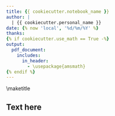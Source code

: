 ```yaml
---
title: {{ cookiecutter.notebook_name }}
author: |
  | {{ cookiecutter.personal_name }}
date: {% now 'local', '%d/%m/%Y' %}
thanks:
{% if cookiecutter.use_math == True -%}
output:
  pdf_document:
    includes:
      in_header:
        - \usepackage{amsmath}
{% endif %}
---
```


\maketitle

## Text here
